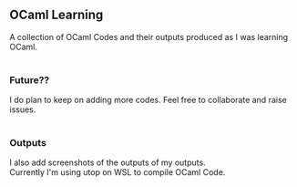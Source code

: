 ## OCaml Learning
A collection of OCaml Codes and their outputs produced as I was learning OCaml.</br> </br>


### Future??
I do plan to keep on adding more codes. Feel free to collaborate and raise issues. </br> </br>

### Outputs
I also add screenshots of the outputs of my outputs.</br>
Currently I'm using utop on WSL to compile OCaml Code. </br> 
